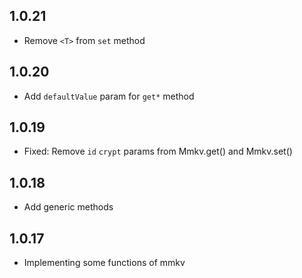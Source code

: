 ## 1.0.21

* Remove `<T>` from `set` method

## 1.0.20

* Add `defaultValue` param for `get*` method

## 1.0.19

* Fixed: Remove `id` `crypt` params from Mmkv.get() and Mmkv.set()

## 1.0.18

* Add generic methods

## 1.0.17

* Implementing some functions of mmkv